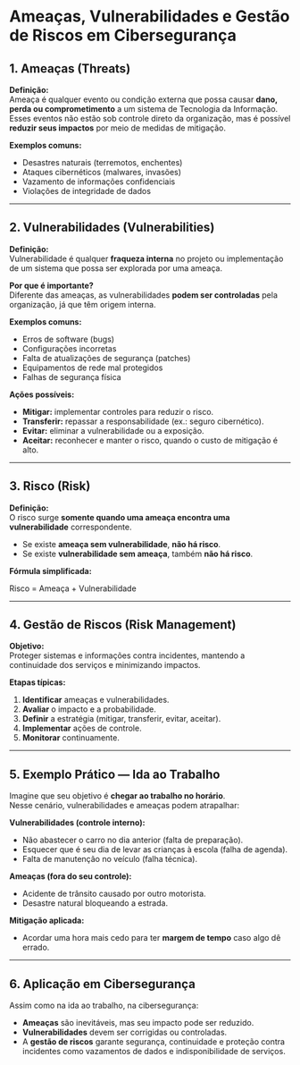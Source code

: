# Ameaças, Vulnerabilidades e Gestão de Riscos em Cibersegurança

## 1. Ameaças (Threats)
**Definição:**  
Ameaça é qualquer evento ou condição externa que possa causar **dano, perda ou comprometimento** a um sistema de Tecnologia da Informação.  
Esses eventos não estão sob controle direto da organização, mas é possível **reduzir seus impactos** por meio de medidas de mitigação.

**Exemplos comuns:**

- Desastres naturais (terremotos, enchentes)
- Ataques cibernéticos (malwares, invasões)
- Vazamento de informações confidenciais
- Violações de integridade de dados

---

## 2. Vulnerabilidades (Vulnerabilities)
**Definição:**  
Vulnerabilidade é qualquer **fraqueza interna** no projeto ou implementação de um sistema que possa ser explorada por uma ameaça.

**Por que é importante?**  
Diferente das ameaças, as vulnerabilidades **podem ser controladas** pela organização, já que têm origem interna.

**Exemplos comuns:**
- Erros de software (bugs)
- Configurações incorretas
- Falta de atualizações de segurança (patches)
- Equipamentos de rede mal protegidos
- Falhas de segurança física

**Ações possíveis:**
- **Mitigar:** implementar controles para reduzir o risco.
- **Transferir:** repassar a responsabilidade (ex.: seguro cibernético).
- **Evitar:** eliminar a vulnerabilidade ou a exposição.
- **Aceitar:** reconhecer e manter o risco, quando o custo de mitigação é alto.

---

## 3. Risco (Risk)
**Definição:**  
O risco surge **somente quando uma ameaça encontra uma vulnerabilidade** correspondente.

- Se existe **ameaça sem vulnerabilidade**, **não há risco**.
- Se existe **vulnerabilidade sem ameaça**, também **não há risco**.

**Fórmula simplificada:**  

Risco = Ameaça + Vulnerabilidade


---

## 4. Gestão de Riscos (Risk Management)
**Objetivo:**  
Proteger sistemas e informações contra incidentes, mantendo a continuidade dos serviços e minimizando impactos.

**Etapas típicas:**
1. **Identificar** ameaças e vulnerabilidades.
2. **Avaliar** o impacto e a probabilidade.
3. **Definir** a estratégia (mitigar, transferir, evitar, aceitar).
4. **Implementar** ações de controle.
5. **Monitorar** continuamente.

---

## 5. Exemplo Prático — Ida ao Trabalho
Imagine que seu objetivo é **chegar ao trabalho no horário**.  
Nesse cenário, vulnerabilidades e ameaças podem atrapalhar:

**Vulnerabilidades (controle interno):**
- Não abastecer o carro no dia anterior (falta de preparação).
- Esquecer que é seu dia de levar as crianças à escola (falha de agenda).
- Falta de manutenção no veículo (falha técnica).

**Ameaças (fora do seu controle):**
- Acidente de trânsito causado por outro motorista.
- Desastre natural bloqueando a estrada.

**Mitigação aplicada:**
- Acordar uma hora mais cedo para ter **margem de tempo** caso algo dê errado.

---

## 6. Aplicação em Cibersegurança
Assim como na ida ao trabalho, na cibersegurança:
- **Ameaças** são inevitáveis, mas seu impacto pode ser reduzido.
- **Vulnerabilidades** devem ser corrigidas ou controladas.
- A **gestão de riscos** garante segurança, continuidade e proteção contra incidentes como vazamentos de dados e indisponibilidade de serviços.
